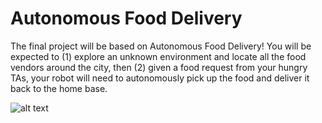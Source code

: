 # Autonomous Food Delivery

The final project will be based on Autonomous Food Delivery! You will be expected to (1) explore an unknown environment and locate all the food vendors around the city, then (2) given a food request from your hungry TAs, your robot will need to autonomously pick up the food and deliver it back to the home base.

![alt text](https://github.com/ricardpaschoeto/Stanford_final_project/tree/master/pictures/city.png)
